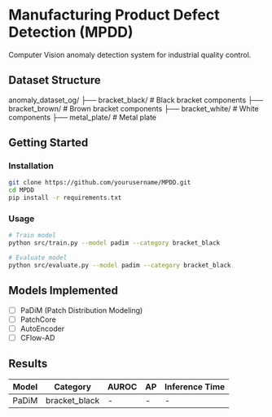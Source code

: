 # Manufacturing Product Defect Detection (MPDD)

Computer Vision anomaly detection system for industrial quality control.

## Dataset Structure
anomaly_dataset_og/
├── bracket_black/ # Black bracket components
├── bracket_brown/ # Brown bracket components
├── bracket_white/ # White components
├── metal_plate/ # Metal plate 

## Getting Started

### Installation
```bash
git clone https://github.com/yourusername/MPDD.git
cd MPDD
pip install -r requirements.txt
```

### Usage
```bash
# Train model
python src/train.py --model padim --category bracket_black

# Evaluate model
python src/evaluate.py --model padim --category bracket_black
```
## Models Implemented
- [ ] PaDiM (Patch Distribution Modeling)
- [ ] PatchCore
- [ ] AutoEncoder
- [ ] CFlow-AD

## Results
| Model | Category | AUROC | AP | Inference Time |
|-------|----------|-------|----|--------------------|
| PaDiM | bracket_black | - | - | - |